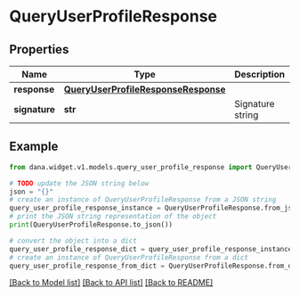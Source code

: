 # QueryUserProfileResponse


## Properties

Name | Type | Description | Notes
------------ | ------------- | ------------- | -------------
**response** | [**QueryUserProfileResponseResponse**](QueryUserProfileResponseResponse.md) |  | 
**signature** | **str** | Signature string | [optional] 

## Example

```python
from dana.widget.v1.models.query_user_profile_response import QueryUserProfileResponse

# TODO update the JSON string below
json = "{}"
# create an instance of QueryUserProfileResponse from a JSON string
query_user_profile_response_instance = QueryUserProfileResponse.from_json(json)
# print the JSON string representation of the object
print(QueryUserProfileResponse.to_json())

# convert the object into a dict
query_user_profile_response_dict = query_user_profile_response_instance.to_dict()
# create an instance of QueryUserProfileResponse from a dict
query_user_profile_response_from_dict = QueryUserProfileResponse.from_dict(query_user_profile_response_dict)
```
[[Back to Model list]](../README.md#documentation-for-models) [[Back to API list]](../README.md#documentation-for-api-endpoints) [[Back to README]](../README.md)


